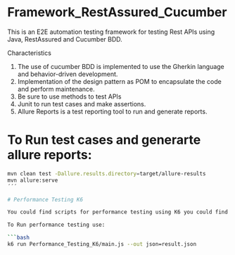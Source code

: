 # Framework_RestAssured_Cucumber
This is an E2E automation testing framework for testing Rest APIs using Java, RestAssured and Cucumber BDD.

Characteristics

1. The use of cucumber BDD is implemented to use the Gherkin language and behavior-driven development.
2. Implementation of the design pattern as POM to encapsulate the code and perform maintenance.
3. Be sure to use methods to test APIs
4. Junit to run test cases and make assertions.
5. Allure Reports is a test reporting tool to run and generate reports.

  # To Run test cases and generarte allure reports:

  ```bash
mvn clean test -Dallure.results.directory=target/allure-results
mvn allure:serve
´´´

# Performance Testing K6

You could find scripts for performance testing using K6 you could find it at the folder called Performance_Tesitng_K6

To Run performance testing use:

```bash
 k6 run Performance_Testing_K6/main.js --out json=result.json

  
